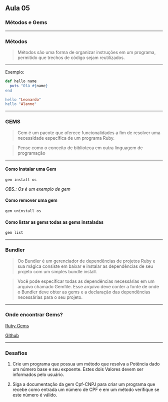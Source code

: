 ## Aula 05

### Métodos e Gems

---

### Métodos

> Métodos são uma forma de organizar instruções em um programa, permitido que trechos de código sejam reutilizados.

---

Exemplo:

```ruby
def hello name
  puts "Olá #{name}
end

hello "Leonardo"
hello "Alanne"
```
---

### GEMS

> Gem é um pacote que oferece funcionalidades a fim de resolver uma necessidade específica de um programa Ruby.

> Pense como o conceito de biblioteca em outra linguagem de programação

---

#### Como Instalar uma Gem

```
gem install os
```
_OBS.: Os é um exemplo de gem_

#### Como remover uma gem 

```
gem uninstall os
```
#### Como listar as gems todas as gems instaladas

```
gem list
```
---

### Bundler

> Oo Bundler é um gerenciador de dependências de projetos Ruby e sua mágica consiste em baixar e instalar as dependências de seu projeto com um simples bundle install.

> Você pode especificar todas as dependências necessárias em um arquivo chamado Gemfile. Esse arquivo deve conter a fonte de onde o Bundler deve obter as gems e a declaração das dependências necessárias para o seu projeto.

---

### Onde encontrar Gems?

[Ruby Gems](https://rubygems.org/)

[Github](https://github.com/)

---

### Desafios

1. Crie um programa que possua um método que resolva a Potência dado um número base e seu expoente. Estes dois Valores devem ser informados pelo usuário.

2. Siga a documentação da gem Cpf-CNPJ para criar um programa que recebe como entrada um número de CPF e em um método verifique se este número é válido.